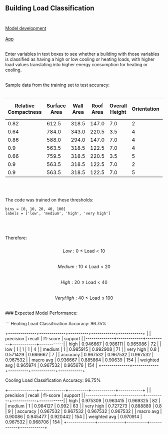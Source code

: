 ## Building Load Classification<br><br>
[Model development](https://github.com/JeffM-Code/PortfolioWork/tree/main/ML/BuildingEnergyEfficiency)<br><br>
[App](https://buildingloadclassifier.streamlit.app/)<br><br>

Enter variables in text boxes to see whether a building with those variables is classified as having a high or low cooling or heating loads, with higher load values translating into higher energy consumption for heating or cooling.<br><br>

Sample data from the training set to test accuracy:<br><br>

| Relative Compactness | Surface Area | Wall Area | Roof Area | Overall Height | Orientation | Glazing Area | Glazing Area Distribution | Heating Load | Cooling Load |
|----------------------|--------------|-----------|-----------|----------------|-------------|--------------|---------------------------|--------------|--------------|
| 0.82                 | 612.5        | 318.5     | 147.0     | 7.0            | 2           | 0.1          | 1                         | 23.53        | 27.31        |
| 0.64                 | 784.0        | 343.0     | 220.5     | 3.5            | 4           | 0.4          | 2                         | 18.9         | 22.09        |
| 0.86                 | 588.0        | 294.0     | 147.0     | 7.0            | 4           | 0.25         | 2                         | 29.27        | 29.9         |
| 0.9                  | 563.5        | 318.5     | 122.5     | 7.0            | 4           | 0.25         | 1                         | 32.84        | 32.71        |
| 0.66                 | 759.5        | 318.5     | 220.5     | 3.5            | 5           | 0.1          | 4                         | 11.43        | 14.83        |
| 0.9                  | 563.5        | 318.5     | 122.5     | 7.0            | 2           | 0.25         | 2                         | 32.46        | 35.56        |
| 0.9                  | 563.5        | 318.5     | 122.5     | 7.0            | 5           | 0.4          | 1                         | 35.96        | 40.99        |


<br><br>

The code was trained on these thresholds:

```
bins = [0, 10, 20, 40, 100]
labels = ['low', 'medium', 'high', 'very high']

```
<br><br>

Therefore:<br><br>
$$Low: 0 \leq \text{Load} < 10$$<br>
$$Medium: 10 \leq \text{Load} < 20$$<br>
$$High:  20 \leq \text{Load} < 40$$<br>
$$Very High:  40 \leq \text{Load} \leq 100$$

<br>
### Expected Model Performance:<br><br>
```
Heating Load Classification Accuracy: 96.75%

+--------------+-------------+----------+------------+------------+
|              |   precision |   recall |   f1-score |    support |
|--------------+-------------+----------+------------+------------|
| high         |    0.946667 | 0.986111 |   0.965986 |  72        |
| low          |    1        | 1        |   1        |   4        |
| medium       |    1        | 0.985915 |   0.992908 |  71        |
| very high    |    0.8      | 0.571429 |   0.666667 |   7        |
| accuracy     |    0.967532 | 0.967532 |   0.967532 |   0.967532 |
| macro avg    |    0.936667 | 0.885864 |   0.90639  | 154        |
| weighted avg |    0.965974 | 0.967532 |   0.965676 | 154        |
+--------------+-------------+----------+------------+------------+

Cooling Load Classification Accuracy: 96.75%

+--------------+-------------+----------+------------+------------+
|              |   precision |   recall |   f1-score |    support |
|--------------+-------------+----------+------------+------------|
| high         |    0.975309 | 0.963415 |   0.969325 |  82        |
| medium       |    1        | 0.984127 |   0.992    |  63        |
| very high    |    0.727273 | 0.888889 |   0.8      |   9        |
| accuracy     |    0.967532 | 0.967532 |   0.967532 |   0.967532 |
| macro avg    |    0.90086  | 0.945477 |   0.920442 | 154        |
| weighted avg |    0.970914 | 0.967532 |   0.968706 | 154        |
+--------------+-------------+----------+------------+------------+

```
